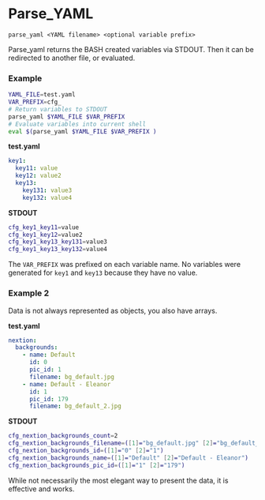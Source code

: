 # Parse_YAML

```
parse_yaml <YAML filename> <optional variable prefix>
```

Parse_yaml returns the BASH created variables via STDOUT.
Then it can be redirected to another file, or evaluated.

### Example

``` bash
YAML_FILE=test.yaml
VAR_PREFIX=cfg_
# Return variables to STDOUT
parse_yaml $YAML_FILE $VAR_PREFIX
# Evaluate variables into current shell
eval $(parse_yaml $YAML_FILE $VAR_PREFIX )
```

**test.yaml**
``` yaml
key1:
  key11: value
  key12: value2
  key13:
    key131: value3
    key132: value4
```

**STDOUT**

``` bash
cfg_key1_key11=value
cfg_key1_key12=value2
cfg_key1_key13_key131=value3
cfg_key1_key13_key132=value4
```

The ```VAR_PREFIX``` was prefixed on each variable name.
No variables were generated for ```key1``` and ```key13``` because they have no value.

### Example 2

Data is not always represented as objects, you also have arrays. 

**test.yaml**

``` yaml
nextion:
  backgrounds:
    - name: Default
      id: 0
      pic_id: 1
      filename: bg_default.jpg
    - name: Default - Eleanor
      id: 1
      pic_id: 179
      filename: bg_default_2.jpg
```

**STDOUT**

``` bash
cfg_nextion_backgrounds_count=2
cfg_nextion_backgrounds_filename=([1]="bg_default.jpg" [2]="bg_default_2.jpg")
cfg_nextion_backgrounds_id=([1]="0" [2]="1")
cfg_nextion_backgrounds_name=([1]="Default" [2]="Default - Eleanor")
cfg_nextion_backgrounds_pic_id=([1]="1" [2]="179")
```

While not necessarily the most elegant way to present the data, it is effective and works.
